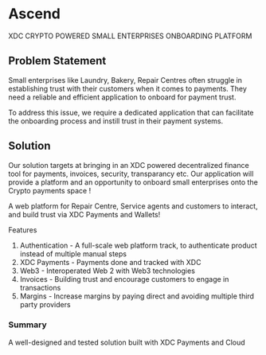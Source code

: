 # Ascend
XDC CRYPTO POWERED SMALL ENTERPRISES ONBOARDING PLATFORM

## Problem Statement

Small enterprises like Laundry, Bakery, Repair Centres often struggle in establishing trust with their customers when it comes to payments. They need a reliable and efficient application to onboard for payment trust.

To address this issue, we require a dedicated application that can facilitate the onboarding process and instill trust in their payment systems.

## Solution

Our solution targets at bringing in an XDC powered decentralized finance tool for payments, invoices, security, transparancy etc.
Our application will provide a platform and an opportunity to onboard small enterprises onto the Crypto payments space !

A web platform for Repair Centre, Service agents and customers to interact, and build trust via XDC Payments and Wallets!

Features
1. Authentication - A full-scale web platform track, to authenticate product instead of multiple manual steps 
2. XDC Payments - Payments done and tracked with XDC
3. Web3 - Interoperated Web 2 with Web3 technologies
4. Invoices - Building trust and encourage customers to engage in transactions
5. Margins - Increase margins by paying direct and avoiding multiple third party providers

### Summary

A well-designed and tested solution built with XDC Payments and Cloud



